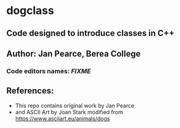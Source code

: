 # dogclass
## Code designed to introduce classes in C++

## Author: Jan Pearce, Berea College
### Code editors names: _FIXME_


## References:
- This repo contains original work by Jan Pearce 
- and ASCII Art by Joan Stark modified from https://www.asciiart.eu/animals/dogs
